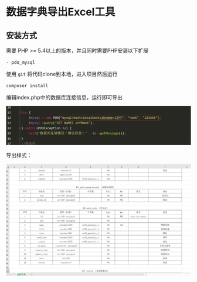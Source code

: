 数据字典导出Excel工具
===============
  ## **安装方式**  
  
需要 PHP &gt;= 5.4以上的版本，并且同时需要PHP安装以下扩展

```
- pdo_mysql
```
使用 ` git ` 将代码clone到本地，进入项目然后运行

```
composer install
```

编辑index.php中的数据库连接信息，运行即可导出

![Alt text](/1.png)

导出样式：

![Alt text](/3.png)

